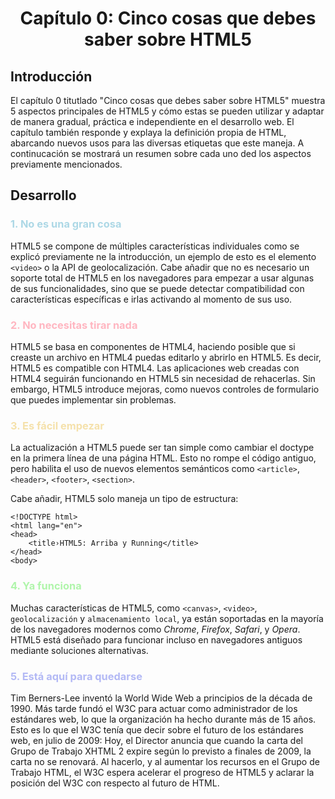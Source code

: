 <center> <h1>Capítulo 0: Cinco cosas que debes saber sobre HTML5</h1></center>

## Introducción
El capítulo 0 titutlado "Cinco cosas que debes saber sobre HTML5" muestra 5 aspectos principales de HTML5 y cómo estas se pueden utilizar y adaptar de manera gradual, práctica e independiente en el desarrollo web.
El capítulo también responde y explaya la definición propia de HTML, abarcando nuevos usos para las diversas etiquetas que este maneja.
A continucación se mostrará un resumen sobre cada uno ded los aspectos previamente mencionados.

## Desarrollo

<h3 style="color:lightblue">1. No es una gran cosa</h3>

HTML5 se compone de múltiples características individuales como se explicó previamente ne la introducción, un ejemplo de esto es el elemento `<video>` o la API de geolocalización. 
Cabe añadir que no es necesario un soporte total de HTML5 en los navegadores para empezar a usar algunas de sus funcionalidades, sino que se puede detectar compatibilidad con características específicas e irlas activando al momento de sus uso.

<h3 style="color:lightpink">2. No necesitas tirar nada</h3>
HTML5 se basa en componentes de HTML4, haciendo posible que si creaste un archivo en HTML4 puedas editarlo y abrirlo en HTML5.
Es decir, HTML5 es compatible con HTML4. Las aplicaciones web creadas con HTML4 seguirán funcionando en HTML5 sin necesidad de rehacerlas. Sin embargo, HTML5 introduce mejoras, como nuevos controles de formulario que puedes implementar sin problemas.

<h3 style="color:#f5e1ab">3. Es fácil empezar</h3>

La actualización a HTML5 puede ser tan simple como cambiar el doctype en la primera línea de una página HTML. Esto no rompe el código antiguo, pero habilita el uso de nuevos elementos semánticos como `<article>`, `<header>`, `<footer>`, `<section>`.

Cabe añadir, HTML5 solo maneja un tipo de estructura: 

`<!DOCTYPE html>` <br>
`<html lang="en">` <br>
    `<head>` <br>
    `    <title›HTML5: Arriba y Running</title>` <br>
    `</head>` <br>
    `<body>`

<h3 style="color:#b0f5ab">4. Ya funciona</h3>

Muchas características de HTML5, como `<canvas>`, `<video>`, `geolocalización` y `almacenamiento local`, ya están soportadas en la mayoría de los navegadores modernos como *Chrome*, *Firefox*, *Safari*, y *Opera*. HTML5 está diseñado para funcionar incluso en navegadores antiguos mediante soluciones alternativas.

<h3 style="color:#b3b9f5">5. Está aquí para quedarse</h3>

Tim Berners-Lee inventó la World Wide Web a principios de la década de 1990. Más tarde fundó el W3C para actuar como administrador de los estándares web, lo que la organización ha hecho durante más de 15 años. Esto es lo que el W3C tenía que decir sobre el futuro de los estándares web, en julio de 2009:
Hoy, el Director anuncia que cuando la carta del Grupo de Trabajo XHTML 2 expire según lo previsto a finales de 2009, la carta no se renovará. Al hacerlo, y al aumentar los recursos en el Grupo de Trabajo HTML, el W3C espera acelerar el progreso de HTML5 y aclarar la posición del W3C con respecto al futuro de HTML.

